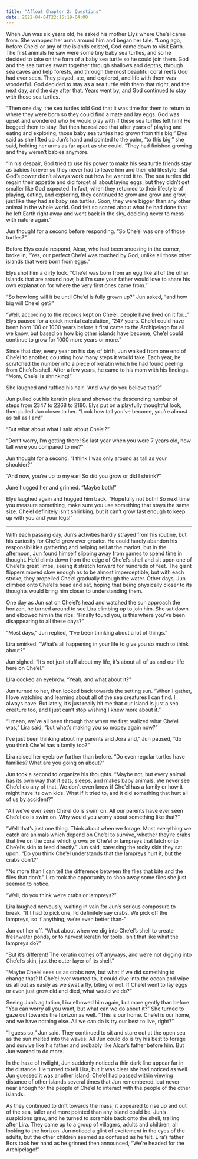 ```yaml
---
title: "Afloat Chapter 2: Questions"
date: 2022-04-04T22:15:19-04:00
---
```


When Jun was six years old, he asked his mother Elys where Che’el came from. She wrapped her arms around him and began her tale. “Long ago, before Che’el or any of the islands existed, God came down to visit Earth. The first animals he saw were some tiny baby sea turtles, and so he decided to take on the form of a baby sea turtle so he could join them. God and the sea turtles swam together through shallows and depths, through sea caves and kelp forests, and through the most beautiful coral reefs God had ever seen. They played, ate, and explored, and life with them was wonderful. God decided to stay as a sea turtle with them that night, and the next day, and the day after that. Years went by, and God continued to stay with those sea turtles.

“Then one day, the sea turtles told God that it was time for them to return to where they were born so they could find a mate and lay eggs. God was upset and wondered who he would play with if these sea turtles left him! He begged them to stay. But then he realized that after years of playing and eating and exploring, those baby sea turtles had grown from this big,” Elys said as she lifted up Jun’s hand and pointed to the palm, “to this big,” she said, holding her arms as far apart as she could. “They had finished growing and they weren’t babies anymore.


“In his despair, God tried to use his power to make his sea turtle friends stay as babies forever so they never had to leave him and their old lifestyle. But God’s power didn’t always work out how he wanted it to. The sea turtles did regain their appetite and did forget all about laying eggs, but they didn’t get smaller like God expected. In fact, when they returned to their lifestyle of playing, eating, and exploring, they continued to grow and grow and grow, just like they had as baby sea turtles. Soon, they were bigger than any other animal in the whole world. God felt so scared about what he had done that he left Earth right away and went back in the sky, deciding never to mess with nature again.”

Jun thought for a second before responding. “So Che’el was one of those turtles?”

Before Elys could respond, Alcar, who had been snoozing in the corner, broke in, “Yes, our perfect Che’el was touched by God, unlike all those other islands that were born from eggs.”

Elys shot him a dirty look. “Che’el was born from an egg like all of the other islands that are around now, but I’m sure your father would love to share his own explanation for where the very first ones came from.”

“So how long will it be until Che’el is fully grown up?” Jun asked, “and how big will Che’el get?”

“Well, according to the records kept on Che’el, people have lived on it for...” Elys paused for a quick mental calculation, “247 years. Che’el could have been born 100 or 1000 years before it first came to the Archipelago for all we know, but based on how big other islands have become, Che’el could continue to grow for 1000 more years or more.”

Since that day, every year on his day of birth, Jun walked from one end of Che’el to another, counting how many steps it would take. Each year, he scratched the number into a piece of keratin which he had found peeling from Che’el’s shell. After a few years, he came to his mom with his findings. “Mom, Che’el is shrinking!”

She laughed and ruffled his hair. “And why do you believe that?”

Jun pulled out his keratin plate and showed the descending number of steps from 2347 to 2268 to 2180. Elys put on a playfully thoughtful look, then pulled Jun closer to her. “Look how tall you’ve become, you’re almost as tall as I am!”

“But what about what I said about Che’el?”

“Don’t worry, I’m getting there! So last year when you were 7 years old, how tall were you compared to me?”

Jun thought for a second. “I think I was only around as tall as your shoulder?”

“And now, you’re up to my ear! So did you grow or did I shrink?”

June hugged her and grinned. “Maybe both!”

Elys laughed again and hugged him back. “Hopefully not both! So next time you measure something, make sure you use something that stays the same size. Che’el definitely isn’t shrinking, but it can’t grow fast enough to keep up with you and your legs!“

***

With each passing day, Jun’s activities hardly strayed from his routine, but his curiosity for Che’el grew ever greater. He could hardly abandon his responsibilities gathering and helping sell at the market, but in the afternoon, Jun found himself slipping away from games to spend time in thought. He’d climb down from the edge of Che’el’s shell and sit upon one of Che’el’s great limbs, seeing it stretch forward for hundreds of feet. The giant flippers moved slow enough as to be almost imperceptible, but with each stroke, they propelled Che’el gradually through the water. Other days, Jun climbed onto Che’el’s head and sat, hoping that being physically closer to its thoughts would bring him closer to understanding them.

One day as Jun sat on Che’el’s head and watched the sun approach the horizon, he turned around to see Lira climbing up to join him. She sat down and elbowed him in the ribs. “Finally found you, is this where you’ve been disappearing to all these days?”


“Most days,” Jun replied, “I’ve been thinking about a lot of things.”

Lira smirked. “What’s all happening in your life to give you so much to think about?”

Jun sighed. “It’s not just stuff about my life, it’s about all of us and our life here on Che’el.”

Lira cocked an eyebrow. “Yeah, and what about it?”

Jun turned to her, then looked back towards the setting sun. “When I gather, I love watching and learning about all of the sea creatures I can find. I always have. But lately, it’s just really hit me that our island is just a sea creature too, and I just can’t stop wishing I knew more about it.”

“I mean, we’ve all been through that when we first realized what Che’el was,” Lira said, “but what’s making you so mopey again now?”

I’ve just been thinking about my parents and Jora and,” Jun paused, “do you think Che’el has a family too?”

Lira raised her eyebrow further than before. “Do even regular turtles have families? What are you going on about?”

Jun took a second to organize his thoughts. “Maybe not, but every animal has its own way that it eats, sleeps, and makes baby animals. We never see Che’el do any of that. We don’t even know if Che’el has a family or how it might have its own kids. What if it tried to, and it did something that hurt all of us by accident?”

“All we’ve ever seen Che’el do is swim on. All our parents have ever seen Che’el do is swim on. Why would you worry about something like that?”

“Well that’s just one thing. Think about when we forage. Most everything we catch are animals which depend on Che’el to survive, whether they’re crabs that live on the coral which grows on Che’el or lampreys that latch onto Che’el’s skin to feed directly.” Jun said, caressing the rocky skin they sat upon. “Do you think Che’el understands that the lampreys hurt it, but the crabs don’t?”

“No more than I can tell the difference between the flies that bite and the flies that don’t.” Lira took the opportunity to shoo away some flies she just seemed to notice.

“Well, do you think we’re crabs or lampreys?”

Lira laughed nervously, waiting in vain for Jun’s serious composure to break. “If I had to pick one, I’d definitely say crabs. We pick off the lampreys, so if anything, we’re even better than-”

Jun cut her off. “What about when we dig into Che’el’s shell to create freshwater ponds, or to harvest keratin for tools. Isn’t that like what the lampreys do?”

“But it’s different! The keratin comes off anyways, and we’re not digging into Che’el’s skin, just the outer layer of its shell.”

“Maybe Che’el sees us as crabs now, but what if we did something to change that? If Che’el ever wanted to, it could dive into the ocean and wipe us all out as easily as we swat a fly, biting or not. If Che’el went to lay eggs or even just grew old and died, what would we do?”

Seeing Jun’s agitation, Lira elbowed him again, but more gently than before. “You can worry all you want, but what can we do about it?” She turned to gaze out towards the horizon as well. “This is our home. Che’el is our home, and we have nothing else. All we can do is try our best to live, right?”

“I guess so,” Jun said. They continued to sit and stare out at the open sea as the sun melted into the waves. All Jun could do is try his best to forage and survive like his father and probably like Alcar’s father before him. But Jun wanted to do more.

In the haze of twilight, Jun suddenly noticed a thin dark line appear far in the distance. He turned to tell Lira, but it was clear she had noticed as well. Jun guessed it was another island; Che’el had passed within viewing distance of other islands several times that Jun remembered, but never near enough for the people of Che’el to interact with the people of the other islands. 

As they continued to drift towards the mass, it appeared to rise up and out of the sea, taller and more pointed than any island could be. Jun’s suspicions grew, and he turned to scramble back onto the shell, trailing after Lira. They came up to a group of villagers, adults and children, all looking to the horizon. Jun noticed a glint of excitement in the eyes of the adults, but the other children seemed as confused as he felt. Lira’s father Bors took her hand as he grinned then announced, “We’re headed for the Archipelago!”
